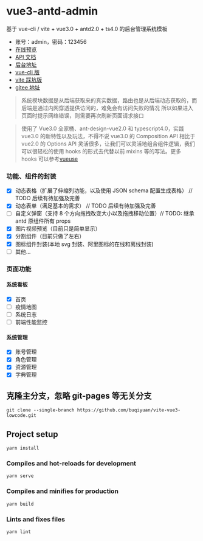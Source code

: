 # vue3-antd-admin

基于 vue-cli / vite + vue3.0 + antd2.0 + ts4.0 的后台管理系统模板

- 账号：admin，密码：123456
- [在线预览](http://buqiyuan.gitee.io/vue3-antd-admin/)
- [API 文档](http://29135jo738.zicp.vip/api/v1/docs/)
- [后台地址](https://github.com/buqiyuan/nestjs-mysql-api)
- [vue-cli 版](https://github.com/buqiyuan/vue3-antd-admin)
- [vite 踩坑版](https://github.com/buqiyuan/vite-vue3-admin)
- [gitee 地址](https://gitee.com/buqiyuan/vite-vue3-admin)

> 系统模块数据是从后端获取来的真实数据，路由也是从后端动态获取的，而后端是通过内网穿透提供访问的，难免会有访问失败的情况
> 所以如果进入页面时提示网络错误，则需要再次刷新页面请求接口

> 使用了 Vue3.0 全家桶、ant-design-vue2.0 和 typescript4.0，实践 vue3.0 的新特性以及玩法，不得不说 vue3.0 的 Composition API 相比于 vue2.0 的 Options API
> 灵活很多，让我们可以灵活地组合组件逻辑，我们可以很轻松的使用 hooks 的形式去代替以前 mixins 等的写法。更多 hooks 可以参考[vueuse](https://vueuse.org/functions.html)

### 功能、组件的封装

- [x] 动态表格（扩展了伸缩列功能，以及使用 JSON schema 配置生成表格） // TODO 后续有待加强及完善
- [x] 动态表单（满足基本的需求） // TODO 后续有待加强及完善
- [ ] 自定义弹窗（支持 8 个方向拖拽改变大小以及拖拽移动位置）// TODO: 继承 antd 原组件所有 props
- [x] 图片视频预览（目前只是简单显示）
- [x] 分割组件（目前只做了左右）
- [x] 图标组件封装(本地 svg 封装、阿里图标的在线和离线封装)
- [ ] 其他...

### 页面功能

#### 系统看板

- [x] 首页
- [ ] 疫情地图
- [ ] 系统日志
- [ ] 前端性能监控

#### 系统管理

- [x] 账号管理
- [x] 角色管理
- [x] 资源管理
- [x] 字典管理

## 克隆主分支，忽略 git-pages 等无关分支

```shell
git clone --single-branch https://github.com/buqiyuan/vite-vue3-lowcode.git
```

## Project setup

```
yarn install
```

### Compiles and hot-reloads for development

```
yarn serve
```

### Compiles and minifies for production

```
yarn build
```

### Lints and fixes files

```
yarn lint
```
